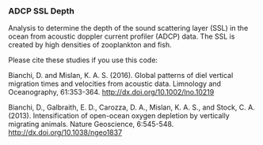 ### ADCP SSL Depth
Analysis to determine the depth of the sound scattering layer (SSL) in the ocean from acoustic doppler current profiler (ADCP) data.  The SSL is created by high densities of zooplankton and fish.

Please cite these studies if you use this code:

Bianchi, D. and Mislan, K. A. S. (2016). Global patterns of diel vertical migration times and velocities from acoustic data. Limnology and Oceanography, 61:353-364.  http://dx.doi.org/10.1002/lno.10219

Bianchi, D., Galbraith, E. D., Carozza, D. A., Mislan, K. A. S., and Stock, C. A. (2013). Intensification of open-ocean oxygen depletion by vertically migrating animals. Nature Geoscience, 6:545-548.  http://dx.doi.org/10.1038/ngeo1837

